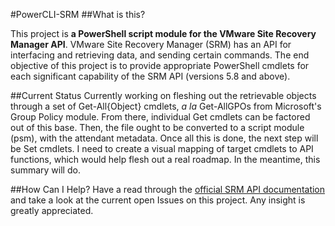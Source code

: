 #PowerCLI-SRM
##What is this?

This project is **a PowerShell script module for the VMware Site Recovery Manager API**. VMware Site Recovery Manager (SRM) has an API for interfacing and retrieving data, and sending certain commands. The end objective of this project is to provide appropriate PowerShell cmdlets for each significant capability of the SRM API (versions 5.8 and above).

##Current Status
Currently working on fleshing out the retrievable objects through a set of Get-All{Object} cmdlets, *a la* Get-AllGPOs from Microsoft's Group Policy module. From there, individual Get cmdlets can be factored out of this base. Then, the file ought to be converted to a script module (psm), with the attendant metadata. Once all this is done, the next step will be Set cmdlets. I need to create a visual mapping of target cmdlets to API functions, which would help flesh out a real roadmap. In the meantime, this summary will do.

##How Can I Help?
Have a read through the [official SRM API documentation](https://www.vmware.com/support/developer/srm-api/srm_61_api.pdf) and take a look at the current open Issues on this project. Any insight is greatly appreciated.
